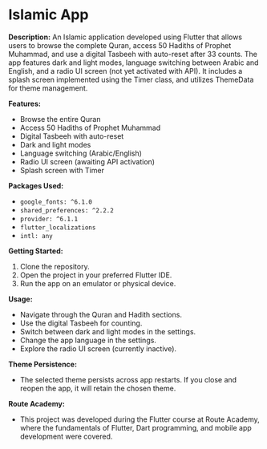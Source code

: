 # Islamic App

**Description:**
An Islamic application developed using Flutter that allows users to browse the complete Quran, access 50 Hadiths of Prophet Muhammad, and use a digital Tasbeeh with auto-reset after 33 counts. The app features dark and light modes, language switching between Arabic and English, and a radio UI screen (not yet activated with API). It includes a splash screen implemented using the Timer class, and utilizes ThemeData for theme management.

**Features:**
- Browse the entire Quran
- Access 50 Hadiths of Prophet Muhammad
- Digital Tasbeeh with auto-reset
- Dark and light modes
- Language switching (Arabic/English)
- Radio UI screen (awaiting API activation)
- Splash screen with Timer

**Packages Used:**
- `google_fonts: ^6.1.0`
- `shared_preferences: ^2.2.2`
- `provider: ^6.1.1`
- `flutter_localizations`
- `intl: any`

**Getting Started:**
1. Clone the repository.
2. Open the project in your preferred Flutter IDE.
3. Run the app on an emulator or physical device.

**Usage:**
- Navigate through the Quran and Hadith sections.
- Use the digital Tasbeeh for counting.
- Switch between dark and light modes in the settings.
- Change the app language in the settings.
- Explore the radio UI screen (currently inactive).

**Theme Persistence:**
- The selected theme persists across app restarts. If you close and reopen the app, it will retain the chosen theme.


**Route Academy:**
- This project was developed during the Flutter course at Route Academy, where the fundamentals of Flutter, Dart programming, and mobile app development were covered.
